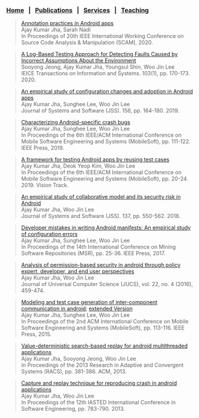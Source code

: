
### [Home](index.md) &nbsp;&nbsp;|&nbsp;&nbsp; [Publications](publications.md) &nbsp;&nbsp;|&nbsp;&nbsp; [Services](services.md) &nbsp;&nbsp;|&nbsp;&nbsp; [Teaching](teaching.md)



><a href="papers/scam20.pdf" target="_blank">Annotation practices in Android apps</a>
<br>Ajay Kumar Jha, Sarah Nadi
<br>In Proceedings of 20th IEEE International Working Conference on Source Code Analysis & Manipulation (SCAM), 2020.


><a href="papers/ieice20.pdf" target="_blank">A Log-Based Testing Approach for Detecting Faults Caused by Incorrect Assumptions About the Environment</a>
<br>Sooyong Jeong, Ajay Kumar Jha, Youngsul Shin, Woo Jin Lee
<br>IEICE Transactions on Information and Systems. 103(1), pp. 170-173. 2020.


><a href="papers/jss19.pdf" target="_blank">An empirical study of configuration changes and adoption in Android apps</a>
<br>Ajay Kumar Jha, Sunghee Lee, Woo Jin Lee
<br>Journal of Systems and Software (JSS). 156, pp. 164-180. 2019.


><a href="papers/mobilesoft19.pdf" target="_blank">Characterizing Android-specific crash bugs</a>
<br>Ajay Kumar Jha, Sunghee Lee, Woo Jin Lee
<br>In Proceedings of the 6th IEEE/ACM International Conference on Mobile Software Engineering and Systems (MobileSoft), pp. 111-122. IEEE Press, 2019.


><a href="papers/mobilesoft19vision.pdf" target="_blank">A framework for testing Android apps by reusing test cases</a>
<br>Ajay Kumar Jha, Deok Yeop Kim, Woo Jin Lee
<br>In Proceedings of the 6th IEEE/ACM International Conference on Mobile Software Engineering and Systems (MobileSoft), pp. 20-24. 2019. Vision Track.


><a href="papers/jss18.pdf" target="_blank">An empirical study of collaborative model and its security risk in Android</a>
<br>Ajay Kumar Jha, Woo Jin Lee
<br>Journal of Systems and Software (JSS). 137, pp. 550-562. 2018.         


><a href="papers/msr17.pdf" target="_blank">Developer mistakes in writing Android manifests: An empirical study of configuration errors</a>
<br>Ajay Kumar Jha, Sunghee Lee, Woo Jin Lee
<br>In Proceedings of the 14th International Conference on Mining Software Repositories (MSR), pp. 25-36. IEEE Press, 2017.          


><a href="papers/jucs16.pdf" target="_blank">Analysis of permission-based security in android through policy expert, developer, and end user perspectives</a>
<br>Ajay Kumar Jha, Woo Jin Lee
<br>Journal of Universal Computer Science (JUCS), vol. 22, no. 4 (2016), 459-474.


><a href="papers/mobilesoft15.pdf" target="_blank">Modeling and test case generation of inter-component communication in android</a>; <a href="papers/mobilesoft15ext.pdf" target="_blank">extended Version</a>
<br>Ajay Kumar Jha, Sunghee Lee, Woo Jin Lee
<br>In Proceedings of the 2nd ACM International Conference on Mobile Software Engineering and Systems (MobileSoft), pp. 113-116. IEEE Press, 2015.


><a href="papers/racs14.pdf" target="_blank">Value-deterministic search-based replay for android multithreaded applications</a>
<br>Ajay Kumar Jha, Sooyong Jeong, Woo Jin Lee
<br>In Proceedings of the 2013 Research in Adaptive and Convergent Systems (RACS), pp. 381-386. ACM, 2013.


><a href="papers/iasted13.pdf" target="_blank">Capture and replay technique for reproducing crash in android applications</a>
<br>Ajay Kumar Jha, Woo Jin Lee
<br>In Proceedings of the 12th IASTED International Conference in Software Engineering, pp. 783-790. 2013.

